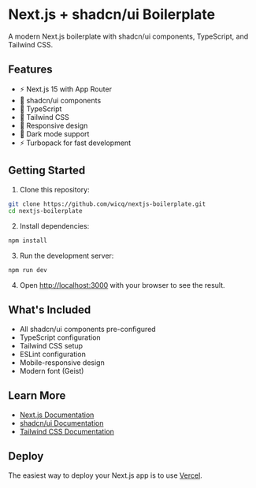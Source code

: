 # Next.js + shadcn/ui Boilerplate

A modern Next.js boilerplate with shadcn/ui components, TypeScript, and Tailwind CSS.

## Features

- ⚡️ Next.js 15 with App Router
- 🎨 shadcn/ui components
- 🔧 TypeScript
- 🎯 Tailwind CSS
- 📱 Responsive design
- 🌙 Dark mode support
- ⚡️ Turbopack for fast development

## Getting Started

1. Clone this repository:
```bash
git clone https://github.com/wicq/nextjs-boilerplate.git
cd nextjs-boilerplate
```

2. Install dependencies:
```bash
npm install
```

3. Run the development server:
```bash
npm run dev
```

4. Open [http://localhost:3000](http://localhost:3000) with your browser to see the result.

## What's Included

- All shadcn/ui components pre-configured
- TypeScript configuration
- Tailwind CSS setup
- ESLint configuration
- Mobile-responsive design
- Modern font (Geist)

## Learn More

- [Next.js Documentation](https://nextjs.org/docs)
- [shadcn/ui Documentation](https://ui.shadcn.com)
- [Tailwind CSS Documentation](https://tailwindcss.com/docs)

## Deploy

The easiest way to deploy your Next.js app is to use [Vercel](https://vercel.com/new).
